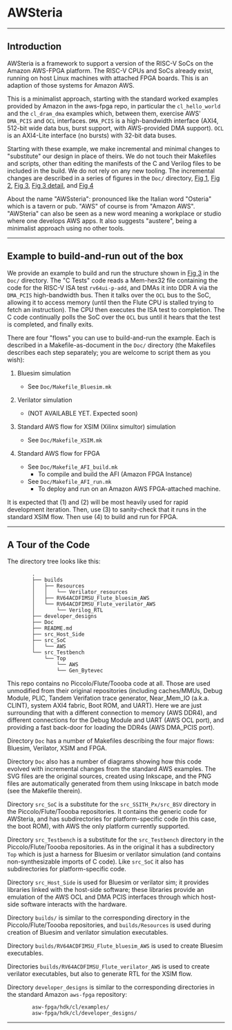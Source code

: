 AWSteria
========

----------------------------------------------------------------

Introduction
------------

AWSteria is a framework to support a version of the RISC-V SoCs on the
Amazon AWS-FPGA platform.  The RISC-V CPUs and SoCs already exist,
running on host Linux machines with attached FPGA boards.  This is an
adaption of those systems for Amazon AWS.

This is a minimalist approach, starting with the standard worked
examples provided by Amazon in the aws-fpga repo, in particular the
`cl_hello_world` and the `cl_dram_dma` examples which, between them,
exercise AWS' `DMA_PCIS` and `OCL` interfaces.  `DMA_PCIS` is a
high-bandwidth interface (AXI4, 512-bit wide data bus, burst support,
with AWS-provided DMA support).  `OCL` is an AXI4-Lite interface (no
bursts) with 32-bit data buses.

Starting with these example, we make incremental and minimal changes
to "substitute" our design in place of theirs.  We do not touch their
Makefiles and scripts, other than editing the manifests of the C and
Verilog files to be included in the build.  We do not rely on any new
tooling.  The incremental changes are described in a series of figures
in the `Doc/` directory,
[Fig 1](Doc/Fig_1_Build_Run_AWS_Example.png),
[Fig 2](Doc/Fig_2_AWS_BSV_XSim_Test.png),
[Fig 3](Doc/Fig_3_AWS_BSV_XSim_WindSoC.png),
[Fig 3 detail](Doc/Fig_3_Detail.png), and
[Fig 4](Doc/Fig_4_Debugger.png)

About the name "AWSsteria": pronounced like the Italian word "Osteria"
which is a tavern or pub. "AWS" of course is from "Amazon AWS".
"AWSteria" can also be seen as a new word meaning a workplace or
studio where one develops AWS apps.  It also suggests "austere", being
a minimalist approach using no other tools.

----------------------------------------------------------------
Example to build-and-run out of the box
---------------------------------------

We provide an example to build and run the structure shown in [Fig
3](Doc/Fig_3_AWS_BSV_XSim_WindSoC.png) in the `Doc/` directory.  The
"C Tests" code reads a Mem-hex32 file containing the code for the
RISC-V ISA test `rv64ui-p-add`, and DMAs it into DDR A via the
`DMA_PCIS` high-bandwidth bus.  Then it talks over the `OCL` bus to
the SoC, allowing it to access memory (until then the Flute CPU is
stalled trying to fetch an instruction).  The CPU then executes the
ISA test to completion.  The C code continually polls the SoC over the
`OCL` bus until it hears that the test is completed, and finally
exits.

There are four "flows" you can use to build-and-run the example. Each
is described in a Makefile-as-document in the `Doc/` directory (the
Makefiles describes each step separately; you are welcome to script
them as you wish):

1. Bluesim simulation
    - See `Doc/Makefile_Bluesim.mk`

2. Verilator simulation
    - (NOT AVAILABLE YET. Expected soon)

3. Standard AWS flow for XSIM (Xilinx simultor) simulation
    - See `Doc/Makefile_XSIM.mk`

4. Standard AWS flow for FPGA
    - See `Doc/Makefile_AFI_build.mk`
        - To compile and build the AFI (Amazon FPGA Instance)
    - See `Doc/Makefile_AFI_run.mk`
        - To deploy and run on an Amazon AWS FPGA-attached machine.

It is expected that (1) and (2) will be most heavily used for rapid
development iteration.  Then, use (3) to sanity-check that it runs in
the standard XSIM flow.  Then use (4) to build and run for FPGA.

----------------------------------------------------------------

A Tour of the Code
------------------

The directory tree looks like this:

            .
            ├── builds
            │   ├── Resources
            │   │   └── Verilator_resources
            │   ├── RV64ACDFIMSU_Flute_bluesim_AWS
            │   └── RV64ACDFIMSU_Flute_verilator_AWS
            │       └── Verilog_RTL
            ├── developer_designs
            ├── Doc
            ├── README.md
            ├── src_Host_Side
            ├── src_SoC
            │   └── AWS
            └── src_Testbench
                └── Top
                    └── AWS
                    └── Gen_Bytevec

This repo contains no Piccolo/Flute/Toooba code at all.  Those are
used unmodified from their original repositories (including
caches/MMUs, Debug Module, PLIC, Tandem Verifation trace generator,
Near\_Mem\_IO (a.k.a. CLINT), system AXI4 fabric, Boot ROM, and UART).
Here we are just surrounding that with a different connection to
memory (AWS DDR4), and different connections for the Debug Module and
UART (AWS OCL port), and providing a fast back-door for loading the
DDR4s (AWS DMA\_PCIS port).

Directory `Doc` has a number of Makefiles describing the four major
flows: Bluesim, Verilator, XSIM and FPGA.

Directory `Doc` also has a number of diagrams showing how this code
evolved with incremental changes from the standard AWS examples.  The
SVG files are the original sources, created using Inkscape, and the
PNG files are automatically generated from them using Inkscape in
batch mode (see the Makefile therein).

Directory `src_SoC` is a substitute for the `src_SSITH_Px/src_BSV`
directory in the Piccolo/Flute/Toooba repositories. It contains the
generic code for AWSteria, and has subdirectories for platform-specific
code (in this case, the boot ROM), with AWS the only platform currently
supported.

Directory `src_Testbench` is a substitute for the `src_Testbench`
directory in the Piccolo/Flute/Toooba repositories.  As in the
original it has a subdirectory `Top` which is just a harness for Bluesim
or verilator simulation (and contains non-synthesizable imports of
C code). Like `src_SoC` it also has subdirectories for platform-specific
code.

Directory `src_Host_Side` is used for Bluesim or verilator sim; it
provides libraries linked with the host-side software; these libraries
provide an emulation of the AWS OCL and DMA PCIS interfaces through
which host-side software interacts with the hardware.

Directory `builds/` is similar to the corresponding directory in the
Piccolo/Flute/Toooba repositories, and `builds/Resources` is used
during creation of Bluesim and verilator simulation executables.

Directory `builds/RV64ACDFIMSU_Flute_bluesim_AWS` is used to create
Bluesim executables.

Directories `builds/RV64ACDFIMSU_Flute_verilator_AWS` is used to create
verilator executables, but also to generate RTL for the XSIM flow.

Directory `developer_designs` is similar to the corresponding
directories in the standard Amazon `aws-fpga` repository:

            asw-fpga/hdk/cl/examples/
            asw-fpga/hdk/cl/developer_designs/

----------------------------------------------------------------
